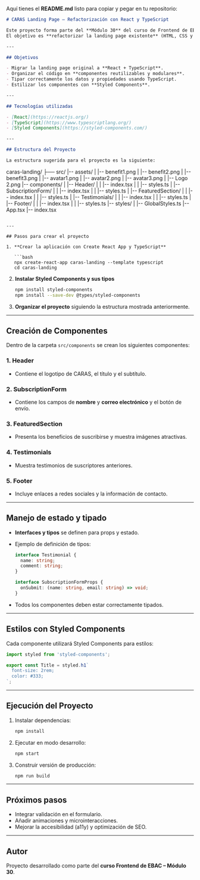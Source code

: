 Aquí tienes el **README.md** listo para copiar y pegar en tu repositorio:

```markdown
# CARAS Landing Page – Refactorización con React y TypeScript

Este proyecto forma parte del **Módulo 30** del curso de Frontend de EBAC.  
El objetivo es **refactorizar la landing page existente** (HTML, CSS y JavaScript) convirtiéndola en una **aplicación modular en React con TypeScript** para mejorar la escalabilidad, el mantenimiento y la reutilización de componentes.

---

## Objetivos

- Migrar la landing page original a **React + TypeScript**.
- Organizar el código en **componentes reutilizables y modulares**.
- Tipar correctamente los datos y propiedades usando TypeScript.
- Estilizar los componentes con **Styled Components**.

---

## Tecnologías utilizadas

- [React](https://reactjs.org/)
- [TypeScript](https://www.typescriptlang.org/)
- [Styled Components](https://styled-components.com/)

---

## Estructura del Proyecto

La estructura sugerida para el proyecto es la siguiente:

```

caras-landing/
├── src/
|-- assets/
|   |-- benefit1.png
|   |-- benefit2.png
|   |-- benefit3.png
|   |-- avatar1.png
|   |-- avatar2.png
|   |-- avatar3.png
|   |-- Logo 2.png
|-- components/
|   |-- Header/
|   |   |-- index.tsx
|   |   |-- styles.ts
|   |-- SubscriptionForm/
|   |   |-- index.tsx
|   |   |-- styles.ts
|   |-- FeaturedSection/
|   |   |-- index.tsx
|   |   |-- styles.ts
|   |-- Testimonials/
|   |   |-- index.tsx
|   |   |-- styles.ts
|   |-- Footer/
|   |   |-- index.tsx
|   |   |-- styles.ts
|-- styles/
|   |-- GlobalStyles.ts
|-- App.tsx
|-- index.tsx

````

---

## Pasos para crear el proyecto

1. **Crear la aplicación con Create React App y TypeScript**

   ```bash
   npx create-react-app caras-landing --template typescript
   cd caras-landing
````

2. **Instalar Styled Components y sus tipos**

   ```bash
   npm install styled-components
   npm install --save-dev @types/styled-components
   ```

3. **Organizar el proyecto** siguiendo la estructura mostrada anteriormente.

---

## Creación de Componentes

Dentro de la carpeta `src/components` se crean los siguientes componentes:

### 1. Header

* Contiene el logotipo de CARAS, el título y el subtítulo.

### 2. SubscriptionForm

* Contiene los campos de **nombre** y **correo electrónico** y el botón de envío.

### 3. FeaturedSection

* Presenta los beneficios de suscribirse y muestra imágenes atractivas.

### 4. Testimonials

* Muestra testimonios de suscriptores anteriores.

### 5. Footer

* Incluye enlaces a redes sociales y la información de contacto.

---

## Manejo de estado y tipado

* **Interfaces y tipos** se definen para props y estado.

* Ejemplo de definición de tipos:

  ```typescript
  interface Testimonial {
    name: string;
    comment: string;
  }

  interface SubscriptionFormProps {
    onSubmit: (name: string, email: string) => void;
  }
  ```

* Todos los componentes deben estar correctamente tipados.

---

## Estilos con Styled Components

Cada componente utilizará Styled Components para estilos:

```typescript
import styled from 'styled-components';

export const Title = styled.h1`
  font-size: 2rem;
  color: #333;
`;
```

---

## Ejecución del Proyecto

1. Instalar dependencias:

   ```bash
   npm install
   ```

2. Ejecutar en modo desarrollo:

   ```bash
   npm start
   ```

3. Construir versión de producción:

   ```bash
   npm run build
   ```

---

## Próximos pasos

* Integrar validación en el formulario.
* Añadir animaciones y microinteracciones.
* Mejorar la accesibilidad (a11y) y optimización de SEO.

---

## Autor

Proyecto desarrollado como parte del **curso Frontend de EBAC – Módulo 30**.


